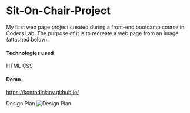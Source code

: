 # Sit-On-Chair-Project
My first web page project created during a front-end bootcamp course in Coders Lab.
The purpose of it is to recreate a web page from an image (attached below).


#### Technologies used
HTML
CSS


#### Demo
https://konradlniany.github.io/


Design Plan
![Design Plan](https://github.com/konradlniany/Sit-On-Chair/blob/master/Sit-On-Chair.jpg)
